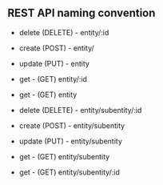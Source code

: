 REST API naming convention
--------------------------

+ delete (DELETE) - entity/:id
+ create (POST) - entity/
+ update (PUT) - entity
+ get - (GET) entity/:id
+ get - (GET) entity


+ delete (DELETE) - entity/subentity/:id
+ create (POST) - entity/subentity
+ update (PUT) - entity/subentity
+ get - (GET) entity/subentity
+ get - (GET) entity/subentity/:id